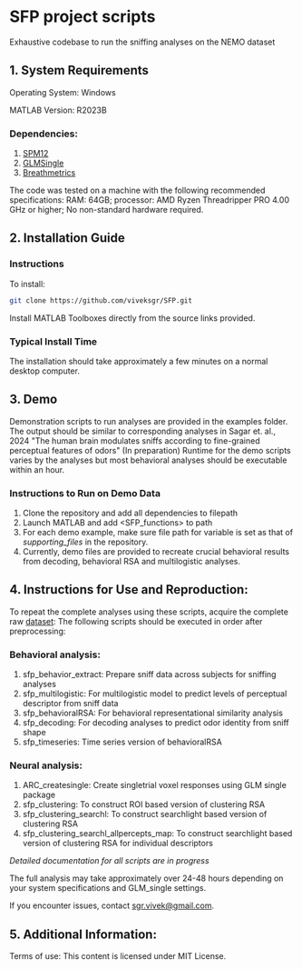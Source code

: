 # SFP project scripts

Exhaustive codebase to run the sniffing analyses on the NEMO dataset

## 1. System Requirements

Operating System: Windows

MATLAB Version: R2023B

### Dependencies:
1. [SPM12](https://www.fil.ion.ucl.ac.uk/spm/software/spm12/)
2. [GLMSingle](https://github.com/cvnlab/GLMsingle)
3. [Breathmetrics](https://github.com/zelanolab/breathmetrics)

The code was tested on a machine with the following recommended specifications:
RAM: 64GB; processor: AMD Ryzen Threadripper PRO 4.00 GHz or higher;
No non-standard hardware required.

## 2. Installation Guide
### Instructions
To install: 
```bash
git clone https://github.com/viveksgr/SFP.git
```
Install MATLAB Toolboxes directly from the source links provided. 

### Typical Install Time
The installation should take approximately a few minutes on a normal desktop computer.

## 3. Demo
Demonstration scripts to run analyses are provided in the examples folder. The output should be similar to corresponding analyses in Sagar et. al., 2024 "The human brain modulates sniffs according to fine-grained perceptual features of odors" (In preparation)
Runtime for the demo scripts varies by the analyses but most behavioral analyses should be executable within an hour. 

### Instructions to Run on Demo Data
1. Clone the repository and add all dependencies to filepath
2. Launch MATLAB and add <SFP_functions> to path
3. For each demo example, make sure file path for variable <rootf> is set as that of *supporting_files* in the repository.
4. Currently, demo files are provided to recreate crucial behavioral results from decoding, behavioral RSA and multilogistic analyses.

## 4. Instructions for Use and Reproduction:
To repeat the complete analyses using these scripts, acquire the complete raw [dataset](https://www.nature.com/articles/s41593-023-01414-4#data-availability):
The following scripts should be executed in order after preprocessing:
### Behavioral analysis:
1. sfp_behavior_extract: Prepare sniff data across subjects for sniffing analyses
2. sfp_multilogistic: For multilogistic model to predict levels of perceptual descriptor from sniff data
3. sfp_behavioralRSA: For behavioral representational similarity analysis
4. sfp_decoding: For decoding analyses to predict odor identity from sniff shape
5. sfp_timeseries: Time series version of behavioralRSA
### Neural analysis:
1. ARC_createsingle: Create singletrial voxel responses using GLM single package
2. sfp_clustering: To construct ROI based version of clustering RSA
3. sfp_clustering_searchl: To construct searchlight based version of clustering RSA
4. sfp_clustering_searchl_allpercepts_map: To construct searchlight based version of clustering RSA for individual descriptors

*Detailed documentation for all scripts are in progress*

The full analysis may take approximately over 24-48 hours depending on your system specifications and GLM_single settings.

If you encounter issues, contact sgr.vivek@gmail.com.

## 5. Additional Information:
Terms of use: This content is licensed under MIT License.